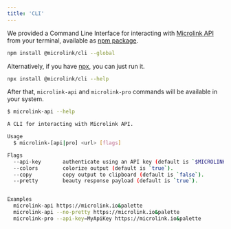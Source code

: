 ```yaml
---
title: 'CLI'
---
```


We provided a Command Line Interface for interacting with [Microlink API](/docs/api/getting-started/overview/) from your terminal, available as [npm package](https://www.npmjs.com/package/@microlink/cli).

```bash
npm install @microlink/cli --global
```

Alternatively, if you have [npx](https://www.npmjs.com/package/npx), you can just run it.

```bash
npx install @microlink/cli --help
```

After that, `microlink-api` and `microlink-pro` commands will be available in your system.

```bash
$ microlink-api --help

A CLI for interacting with Microlink API.

Usage
  $ microlink-[api|pro] <url> [flags]

Flags
  --api-key       authenticate using an API key (default is `$MICROLINK_API_KEY`).
  --colors        colorize output (default is `true`).
  --copy          copy output to clipboard (default is `false`).
  --pretty        beauty response payload (default is `true`).


Examples
  microlink-api https://microlink.io&palette
  microlink-api --no-pretty https://microlink.io&palette
  microlink-pro --api-key=MyApiKey https://microlink.io&palette
```
